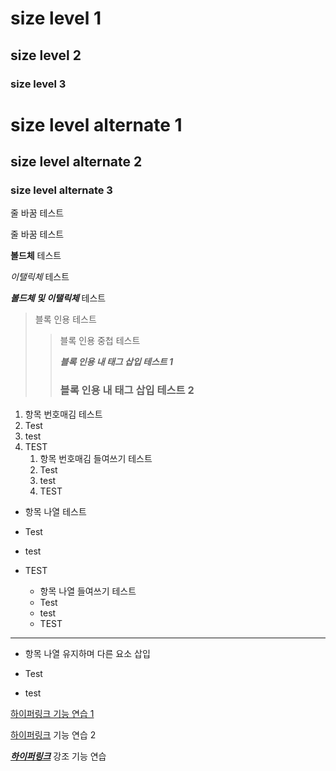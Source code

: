 # size level 1

## size level 2

### size level 3

<h1>size level alternate 1</h1>

<h2>size level alternate 2</h2>

<h3>size level alternate 3</h3>

줄 바꿈 테스트



줄 바꿈 테스트



**볼드체** 테스트

*이탤릭체*  테스트

***볼드체 및 이탤릭체***  테스트

> 블록 인용 테스트
>
> > 블록 인용 중첩 테스트
> >
> > ***블록 인용 내 태그 삽입 테스트 1***
> >
> > ### 블록 인용 내 태그 삽입 테스트 2



1. 항목 번호매김 테스트
2. Test
3. test
4. TEST
   1. 항목 번호매김 들여쓰기 테스트
   2. Test
   3. test
   4. TEST



- 항목 나열 테스트

- Test
- test
- TEST
  - 항목 나열 들여쓰기 테스트
  - Test
  - test
  - TEST

---



- 항목 나열 유지하며 다른 요소 삽입

- Test

- test

  

[하이퍼링크  기능 연습 1](https://naver.com)

[하이퍼링크](https://naver.com) 기능 연습 2

***[하이퍼링크](https://naver.com)*** 강조 기능 연습